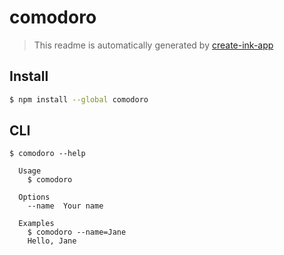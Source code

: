 # comodoro

> This readme is automatically generated by [create-ink-app](https://github.com/vadimdemedes/create-ink-app)

## Install

```bash
$ npm install --global comodoro
```

## CLI

```
$ comodoro --help

  Usage
    $ comodoro

  Options
    --name  Your name

  Examples
    $ comodoro --name=Jane
    Hello, Jane
```
